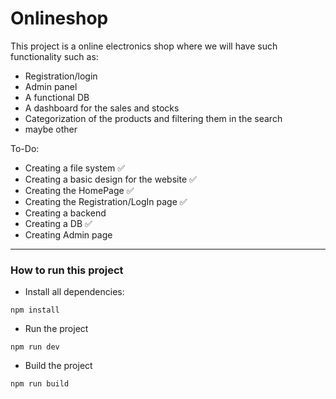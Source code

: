 # Onlineshop

This project is a online electronics shop where we will have such functionality such as: 
- Registration/login
- Admin panel
- A functional DB
- A dashboard for the sales and stocks
- Categorization of the products and filtering them in the search
- maybe other

To-Do: 
- Creating a file system ✅
- Creating a basic design for the website ✅
- Creating the HomePage ✅
- Creating the Registration/LogIn page ✅
- Creating a backend
- Creating a DB ✅
- Creating Admin page

---
### How to run this project 

- Install all dependencies: 
``` 
npm install
```

- Run the project
```
npm run dev
```

- Build the project
```
npm run build
```
